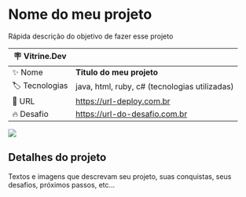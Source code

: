 # Nome do meu projeto

Rápida descrição do objetivo de fazer esse projeto

| :placard: Vitrine.Dev |     |
| -------------  | --- |
| :sparkles: Nome        | **Titulo do meu projeto**
| :label: Tecnologias | java, html, ruby, c# (tecnologias utilizadas)
| :rocket: URL         | https://url-deploy.com.br
| :fire: Desafio     | https://url-do-desafio.com.br

<!-- Inserir imagem com a #vitrinedev ao final do link -->
![](https://www.google.com/url?sa=i&url=https%3A%2F%2Fwww.neurotech.com.br%2Fblog%2Fdeep-learning-moda-ou-realidade%2F&psig=AOvVaw1b-uJ8I_miz_ES0DVqOk61&ust=1663882038152000&source=images&cd=vfe&ved=0CAwQjRxqFwoTCICY7eLppvoCFQAAAAAdAAAAABAD#vitrinedev)

## Detalhes do projeto

Textos e imagens que descrevam seu projeto, suas conquistas, seus desafios, próximos passos, etc...
